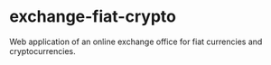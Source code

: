 # exchange-fiat-crypto
Web application of an online exchange office for fiat currencies and cryptocurrencies.

